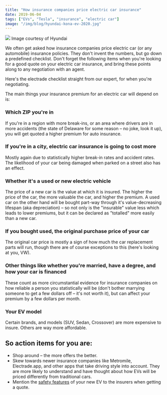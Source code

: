 ```yaml
---
title: "How insurance companies price electric car insurance"
date: 2019-06-04
tags: ["EVs", "Tesla", "insurance", "electric car"]
image: "/img/blog/hyundai-kona-ev-2020.jpg"
---
```




![](/img/blog/hyundai-kona-ev-2020.jpg)
Image courtesy of Hyundai

We often get asked how insurance companies price electric car (or any automobile) insurance policies. They don't invent the numbers, but go down a predefined checklist. Don't forget the following items when you're looking for a good quote on your electric car insurance, and bring these points along to any negotiation with an agent. 

Here's the electrade checklist straight from our expert, for when you're negotiating.

The main things your insurance premium for an electric car will depend on is:

### Which ZIP you're in
If you're in a region with more break-ins, or an area where drivers are in more accidents (the state of Delaware for some reason – no joke, look it up), you will get quoted a higher premium for auto insurance.

### If you're in a city, electric car insurance is going to cost more
Mostly again due to statistically higher break-in rates and accident rates. The likelihood of your car being damaged when parked on a street also has an effect.

### Whether it's a used or new electric vehicle
The price of a new car is the value at which it is insured. The higher the price of the car, the more valuable the car, and higher the premium. A used car on the other hand will be bought part-way through it's value-decreasing lifespan (aka depreciation) – so not only is the "insurable" value less which leads to lower premiums, but it can be declared as "totalled" more easily than a new car.

### If you bought used, the original purchase price of your car
The original car price is mostly a sign of how much the car replacement parts will run, though there are of course exceptions to this (here's looking at you, VW). 

### Other things like whether you're married, have a degree, and how your car is financed
These count as more circumstantial evidence for insurance companies on how reliable a person you statistically will be (don't bother marrying someone to get a few dollars off – it's not worth it), but can affect your premium by a few dollars per month.

### Your EV model
Certain brands, and models (SUV, Sedan, Crossover) are more expensive to insure. Others are way more affordable.

## So action items for you are:

* Shop around – the more offers the better.
* Skew towards newer insurance companies like Metromile, Electrade.app, and other apps that take driving style into account. They are more likely to understand and have thought about how EVs will be priced differently from traditional cars.
* Mention the [safety features](https://electrade.app/blog/why-electric-vehicle-insurance/) of your new EV to the insurers when getting a quote.